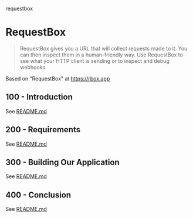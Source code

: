 requestbox
# RequestBox

> RequestBox gives you a URL that will collect requests made to it.
> You can then inspect them in a human-friendly way.
> Use RequestBox to see what your HTTP client is sending or to inspect and debug webhooks.

Based on "RequestBox" at https://rbox.app

## 100 - Introduction

See [README.md](./100/README.md)

## 200 - Requirements

See [README.md](./200/README.md)

## 300 - Building Our Application

See [README.md](./300/README.md)

## 400 - Conclusion

See [README.md](./400/README.md)
